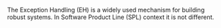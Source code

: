 The Exception Handling (EH) is a widely used mechanism for building robust systems. In Software Product Line (SPL) context it is not different.